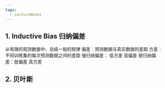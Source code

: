 ```yaml
---
tags:
  - LectureNotes
---
```

## 1. Inductive Bias 归纳偏差
从有限的观测数据中，总结一般的规律
偏差：预测数据与真实数据的差距
方差：不同训练集的每次预测数据之间的差距
强归纳偏差： 低方差 高偏差 
弱归纳偏差：低偏差 高方差
## 2. 贝叶斯
